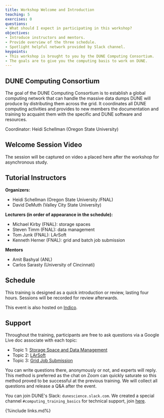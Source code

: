 ```yaml
---
title: Workshop Welcome and Introduction 
teaching: 5
exercises: 0
questions:
- What should I expect in participating in this workshop?
objectives:  
- Introduce instructors and mentors.
- Provide overview of the three schedule.
- Spotlight helpful network provided by Slack channel.
keypoints:
- This workshop is brought to you by the DUNE Computing Consortium.
- The goals are to give you the computing basis to work on DUNE.
---
```

## DUNE Computing Consortium

The goal of the DUNE Computing Consortium is to establish a global computing network that can handle the massive data dumps DUNE will produce by distributing them across the grid. It coordinates all DUNE computing activities and provides to new members the documentation and training to acquaint them with the specific and DUNE software and resources.

Coordinator: Heidi Schellman (Oregon State University)

## Welcome Session Video


The session will be captured on video a placed here after the workshop for asynchronous study.
<!---The sessions was video captured for your asynchronous review. The video from the full two day training in May 2022 is provided here as a reference.--->

<!---
<center>
<iframe width="560" height="315" src="https://www.youtube.com/embed/B1mr3v1i7M8" title="DUNE Computing Tutorial May 2022 Introduction" frameborder="0" allow="accelerometer; autoplay; clipboard-write; encrypted-media; gyroscope; picture-in-picture" allowfullscreen></iframe>
</center>
--->

## Tutorial Instructors

**Organizers:**
- Heidi Schellman (Oregon State University /FNAL)
- David DeMuth (Valley City State University)

**Lecturers (in order of appearance in the schedule):**
- Michael Kirby (FNAL): storage spaces
- Steven Timm (FNAL): data management 
- Tom Junk (FNAL): LArSoft
- Kenneth Herner (FNAL): grid and batch job submission

**Mentors**
- Amit Bashyal (ANL)
- Carlos Sarasty (University of Cincinnati)

## Schedule

This training is designed as a quick introduction or review, lasting four hours.  Sessions will be recorded for review afterwards.

This event is also hosted on [Indico][indico-event-link].


<!--- for each [Zoom][zoom-link] session. --->
<!--The official schedule for this training is on the TBA Indico site --->  <!--- [Indico site](https://indico.fnal.gov/event/54191/timetable/#20220512). --->

## Support

Throughout the training, participants are free to ask questions via a Google Live doc associate with each topic:

- Topic 1: [Storage Space and Data Management][live-doc-storage-space-and-data-management]
- Topic 2: [LArSoft][live-doc-LArSoft]
- Topic 3: [Grid Job Submission][live-doc-grid-job-submission]

You can write questions there, anonymously or not, and experts will reply. This method is preferred as the chat on Zoom can quickly saturate so this method proved to be successful at the previous training. We will collect all questions and release a Q&A after the event.

You can join DUNE's Slack: `dunescience.slack.com`. We created a special channel `#computing_training_basics` for technical support, join [here][slack-join-link].


[indico-event-link]: https://indico.fnal.gov/event/57711/ 
[slack-join-link]: https://dunescience.slack.com/archives/C02TJDHUQPR  
[zoom-link]: https://fnal.zoom.us/
[live-doc-storage-space-and-data-management]: https://docs.google.com/document/d/1sgRQPQn1OCMEUHAk28bTPhZoySdT5NUSDnW07aL-iQU/edit?usp=share_link
[live-doc-LArSoft]: https://docs.google.com/document/d/1xoxZ12ifn1qbr6J1w12fD-m2iVSyE5G6WALIz6V-25E/edit?usp=share_link
[live-doc-grid-job-submission]: https://docs.google.com/document/d/1br8IPIDBHTvmsDBDe0-wfeG3r7mbN72Fnv8p07Wjzrg/edit?usp=share_link


{%include links.md%} 
